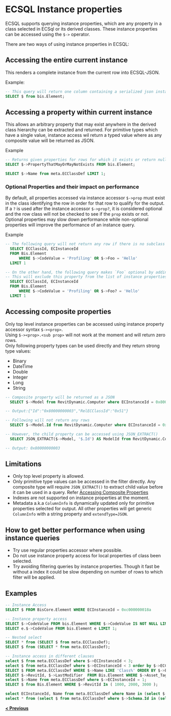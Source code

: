 
# ECSQL Instance properties

ECSQL supports querying instance properties, which are any property in a class selected in ECSql or its derived classes.
These instance properties can be accessed using the `$->` operator.

There are two ways of using instance properties in ECSQL:

## Accessing the entire current instance

This renders a complete instance from the current row into ECSQL-JSON.

Example:

```sql
-- This query will return one column containing a serialized json instance with all the properties.
SELECT $ from bis.Element;
```

## Accessing a property within current instance

This allows an arbitrary property that may exist anywhere in the derived class hierarchy can be extracted and returned.
For primitive types which have a single value, instance access wil return a typed value where as any composite value will be returned as JSON.

Example

```sql
-- Returns given properties for rows for which it exists or return null.
SELECT $->PropertyThatMayOrMayNotExists FROM bis.Element;

SELECT $->Name from meta.ECClassDef LIMIT 1;
```

### Optional Properties and their impact on performance

By default, all properties accessed via instance accessor `$->prop` must exist in the class identifying the row in order for that row to qualify for the output.
If a `?` is used after the instance accessor `$->prop?`, it is considered optional and the row class will not be checked to see if the `prop` exists or not.
Optional properties may slow down performance while non-optional properties will improve the performance of an instance query.

Example

```sql
-- The following query will not return any row if there is no subclass of `Bis.Element` that has both properties `CodeValue` and `Foo` in it.
  SELECT ECClassId, ECInstanceId
  FROM Bis.Element
      WHERE $->CodeValue = 'Profiling' OR $->Foo = 'Hello'
  LIMIT 1
```

```sql
-- On the other hand, the following query makes `Foo` optional by adding `?` at the end like `$->Foo?`.
-- This will exclude this property from the list of instance properties that must exist in the class of a row for it to qualify for output.
  SELECT ECClassId, ECInstanceId
  FROM Bis.Element
      WHERE $->CodeValue = 'Profiling' OR $->Foo? = 'Hello'
  LIMIT 1
```

## Accessing composite properties

Only top level instance properties can be accessed using instance property accessor syntax `$-><prop>`.\
Using `$-><prop>.<sub prop>` will not work at the moment and will return zero rows.\
Only following property types can be used directly and they return strong type values:

- Binary
- DateTime
- Double
- Integer
- Long
- String

```sql
-- Composite property will be returned as a JSON
  SELECT $->Model from RevitDynamic.Computer where ECInstanceId = 0x8000000014c;

-- Output:{"Id":"0x80000000003","RelECClassId":"0x51"}
```

```sql
-- Following will not return any rows
  SELECT $->Model.Id from RevitDynamic.Computer where ECInstanceId = 0x8000000014c;

-- However, the child property can be accessed using JSON_EXTRACT()
  SELECT JSON_EXTRACT($->Model, '$.Id') AS ModelId from RevitDynamic.Computer where ECInstanceId = 0x8000000014c;

-- Output: 0x80000000003
```

## Limitations

- Only top level property is allowed.
- Only primitive type values can be accessed in the filter directly. Any composite type will require `JSON_EXTRACT()` to extract child value before it can be used in a query. Refer [Accessing Composite Properties](#accessing-composite-properties)
- Indexes are not supported on instance properties at the moment.
- Metadata a.k.a `ColumnInfo` is dynamically updated only for primitive properties selected for output. All other properties will get generic `ColumnInfo` with a string property and `extendType=JSON`.

## How to get better performance when using instance queries

- Try use regular properties accessor where possible.
- Do not use instance property access for local properties of class been selected.
- Try avoiding filtering queries by instance properties. Though it fast be without a index it could be slow depending on number of rows to which filter will be applied.

## Examples

```sql
-- Instance Access
SELECT $ FROM BisCore.Element WHERE ECInstanceId = 0xc000000018a

-- Instance property access
SELECT $->CodeValue FROM bis.Element WHERE $->CodeValue IS NOT NULL LIMIT 1;
SELECT e.$->CodeValue FROM bis.Element e LIMIT 1;

-- Nested select
SELECT * from (SELECT $ from meta.ECClassDef);
SELECT $ from (SELECT * from meta.ECClassDef);

-- Instance access in different clauses
select $ from meta.ECClassDef where $->ECInstanceId < 3;
select $ from meta.ECClassDef where $->ECInstanceId < 3 order by $->ECClassId;
SELECT $ FROM meta.ECClassDef WHERE $->Name LIKE 'Class%' ORDER BY $->ECInstanceId DESC;
SELECT $->RevitId, $->LastModifier  FROM Bis.Element WHERE $->Asset_Tag ='COMPUTER 005';
select $->Name from meta.ECClassDef where $->ECInstanceId = 1;
SELECT $ from Bis.Element WHERE $->RevitId In ( 1000, 2000, 3000 );

select ECInstanceId, Name from meta.ECClassDef where Name in (select $->Name from meta.ECClassDef where $->ECInstanceId = 1);
select * from (select $ from meta.ECClassDef where $->Schema.Id in (select Schema.Id from meta.ECClassDef where Schema.Id < 3) order by $->ECClassId);
```

[**< Previous**](./BuiltInFunctions.md)
